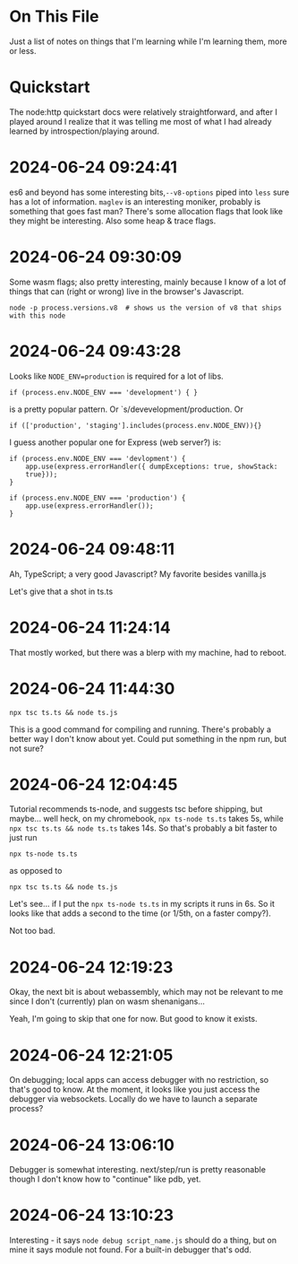 # On This File

Just a list of notes on things that I'm learning while I'm learning them, more
or less.

# Quickstart

The node:http quickstart docs were relatively straightforward, and after I
played around I realize that it was telling me most of what I had already
learned by introspection/playing around.


2024-06-24 09:24:41
===================

es6 and beyond has some interesting bits,`--v8-options` piped into `less` sure
has a lot of information. `maglev` is an interesting moniker, probably is
something that goes fast man? There's some allocation flags that look like they
might be interesting. Also some heap & trace flags.


2024-06-24 09:30:09
===================

Some wasm flags; also pretty interesting, mainly because I know of a lot of
things that can (right or wrong) live in the browser's Javascript.

    node -p process.versions.v8  # shows us the version of v8 that ships with this node


2024-06-24 09:43:28
===================

Looks like `NODE_ENV=production` is required for a lot of libs.

    if (process.env.NODE_ENV === 'development') { }

is a pretty popular pattern. Or `s/devevelopment/production. Or

    if (['production', 'staging'].includes(process.env.NODE_ENV)){}
    
I guess another popular one for Express (web server?) is:

    if (process.env.NODE_ENV === 'devlopment') {
        app.use(express.errorHandler({ dumpExceptions: true, showStack:
        true}));
    }

    if (process.env.NODE_ENV === 'production') {
        app.use(express.errorHandler());
    }




2024-06-24 09:48:11
===================

Ah, TypeScript; a very good Javascript? My favorite besides vanilla.js

Let's give that a shot in ts.ts


2024-06-24 11:24:14
===================

That mostly worked, but there was a blerp with my machine, had to reboot.


2024-06-24 11:44:30
===================

    npx tsc ts.ts && node ts.js

This is a good command for compiling and running. There's probably a better way
I don't know about yet. Could put something in the npm run, but not sure?


2024-06-24 12:04:45
===================

Tutorial recommends ts-node, and suggests tsc before shipping, but maybe...
well heck, on my chromebook, `npx ts-node ts.ts` takes 5s, while `npx tsc ts.ts
&& node ts.ts` takes 14s. So that's probably a bit faster to just run

    npx ts-node ts.ts

as opposed to

    npx tsc ts.ts && node ts.js

Let's see... if I put the `npx ts-node ts.ts` in my scripts it runs in 6s. So
it looks like that adds a second to the time (or 1/5th, on a faster compy?).

Not too bad.


2024-06-24 12:19:23
===================

Okay, the next bit is about webassembly, which may not be relevant to me since
I don't (currently) plan on wasm shenanigans...

Yeah, I'm going to skip that one for now. But good to know it exists.


2024-06-24 12:21:05
===================

On debugging; local apps can access debugger with no restriction, so that's
good to know. At the moment, it looks like you just access the debugger via
websockets. Locally do we have to launch a separate process?


2024-06-24 13:06:10
===================

Debugger is somewhat interesting. next/step/run is pretty reasonable though I
don't know how to "continue" like pdb, yet.



2024-06-24 13:10:23
===================

Interesting - it says `node debug script_name.js` should do a thing, but on
mine it says module not found. For a built-in debugger that's odd.
